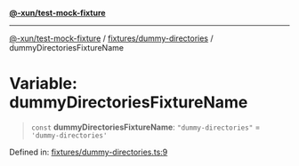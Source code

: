 [**@-xun/test-mock-fixture**](../../../README.md)

***

[@-xun/test-mock-fixture](../../../README.md) / [fixtures/dummy-directories](../README.md) / dummyDirectoriesFixtureName

# Variable: dummyDirectoriesFixtureName

> `const` **dummyDirectoriesFixtureName**: `"dummy-directories"` = `'dummy-directories'`

Defined in: [fixtures/dummy-directories.ts:9](https://github.com/Xunnamius/test-utils/blob/00edde0e2bf95c365dcb6b1757d59a8b79b87194/packages/test-mock-fixture/src/fixtures/dummy-directories.ts#L9)
